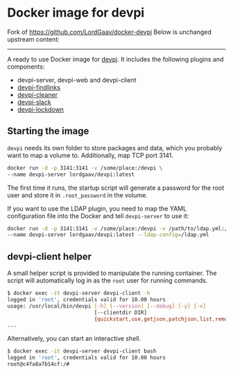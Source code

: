 Docker image for devpi
======================

Fork of https://github.com/LordGaav/docker-devpi
Below is unchanged upstream content:

---

A ready to use Docker image for [devpi](http://doc.devpi.net/latest/). It includes
the following plugins and components:

* devpi-server, devpi-web and devpi-client
* [devpi-findlinks](https://pypi.python.org/pypi/devpi-findlinks)
* [devpi-cleaner](https://pypi.python.org/pypi/devpi-cleaner)
* [devpi-slack](https://pypi.python.org/pypi/devpi-slack)
* [devpi-lockdown](https://pypi.python.org/pypi/devpi-lockdown)

Starting the image
------------------
`devpi` needs its own folder to store packages and data, which you probably want
to map a volume to. Additionally, map TCP port 3141.

```bash
docker run -d -p 3141:3141 -v /some/place:/devpi \
--name devpi-server lordgaav/devpi:latest
```

The first time it runs, the startup script will generate a password for the root
user and store it in `.root_password` in the volume.

If you want to use the LDAP plugin, you need to map the YAML configuration file
into the Docker and tell `devpi-server` to use it:

```bash
docker run -d -p 3141:3141 -v /some/place:/devpi -v /path/to/ldap.yml:/ldap.yml \
--name devpi-server lordgaav/devpi:latest --ldap-config=/ldap.yml
```


devpi-client helper
-------------------
A small helper script is provided to manipulate the running container. The
script will automatically log in as the `root` user for running commands.

```bash
$ docker exec -it devpi-server devpi-client -h
logged in 'root', credentials valid for 10.00 hours
usage: /usr/local/bin/devpi [-h] [--version] [--debug] [-y] [-v]
                            [--clientdir DIR]
                            {quickstart,use,getjson,patchjson,list,remove,user,login,logoff,index,upload,test,push,install,refresh}
...
```

Alternatively, you can start an interactive shell.

```bash
$ docker exec -it devpi-server devpi-client bash
logged in 'root', credentials valid for 10.00 hours
root@c4fa8a7b14cf:/#
```
